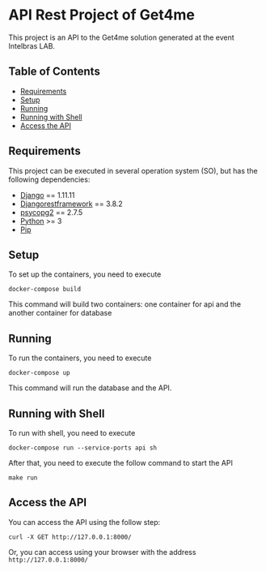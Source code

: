 # API Rest Project of Get4me

This project is an API to the Get4me solution generated at the event Intelbras LAB.

## Table of Contents

* [Requirements](#requirements)
* [Setup](#setup)
* [Running](#running)
* [Running with Shell](#running-with-shell)
* [Access the API](#access-the-api)

## Requirements

This project can be executed in several operation system (SO), but has the following dependencies:
* [Django](https://www.djangoproject.com/) == 1.11.11
* [Djangorestframework](http://www.django-rest-framework.org/) == 3.8.2
* [psycopg2](http://initd.org/psycopg/) == 2.7.5
* [Python](https://www.python.org/) >= 3
* [Pip](http://www.pip-installer.org/en/latest/)

## Setup

To set up the containers, you need to execute

```
docker-compose build
```

This command will build two containers: one container for api and the another container for database

## Running

To run the containers, you need to execute

```
docker-compose up
```

This command will run the database and the API.

## Running with Shell

To run with shell, you need to execute

```
docker-compose run --service-ports api sh
```

After that, you need to execute the follow command to start the API

```
make run
```

## Access the API

You can access the API using the follow step:

```
curl -X GET http://127.0.0.1:8000/
```

Or, you can access using your browser with the address ```http://127.0.0.1:8000/```
